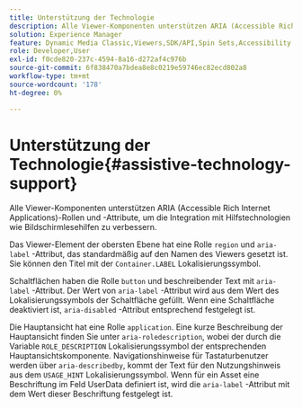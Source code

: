 ```yaml
---
title: Unterstützung der Technologie
description: Alle Viewer-Komponenten unterstützen ARIA (Accessible Rich Internet Applications)-Rollen und -Attribute, um die Integration mit Hilfstechnologien wie Bildschirmlesehilfen zu verbessern.
solution: Experience Manager
feature: Dynamic Media Classic,Viewers,SDK/API,Spin Sets,Accessibility
role: Developer,User
exl-id: f0cde820-237c-4594-8a16-d272af4c976b
source-git-commit: 6f838470a7bdea8e8c0219e59746ec82ecd802a8
workflow-type: tm+mt
source-wordcount: '178'
ht-degree: 0%

---
```


# Unterstützung der Technologie{#assistive-technology-support}

Alle Viewer-Komponenten unterstützen ARIA (Accessible Rich Internet Applications)-Rollen und -Attribute, um die Integration mit Hilfstechnologien wie Bildschirmlesehilfen zu verbessern.

Das Viewer-Element der obersten Ebene hat eine Rolle `region` und `aria-label` -Attribut, das standardmäßig auf den Namen des Viewers gesetzt ist. Sie können den Titel mit der `Container.LABEL` Lokalisierungssymbol.

Schaltflächen haben die Rolle `button` und beschreibender Text mit `aria-label` -Attribut. Der Wert von `aria-label` -Attribut wird aus dem Wert des Lokalisierungssymbols der Schaltfläche gefüllt. Wenn eine Schaltfläche deaktiviert ist, `aria-disabled` -Attribut entsprechend festgelegt ist.

Die Hauptansicht hat eine Rolle `application`. Eine kurze Beschreibung der Hauptansicht finden Sie unter `aria-roledescription`, wobei der durch die Variable `ROLE_DESCRIPTION` Lokalisierungssymbol der entsprechenden Hauptansichtskomponente. Navigationshinweise für Tastaturbenutzer werden über `aria-describedby`, kommt der Text für den Nutzungshinweis aus dem `USAGE_HINT` Lokalisierungssymbol. Wenn für ein Asset eine Beschriftung im Feld UserData definiert ist, wird die `aria-label` -Attribut mit dem Wert dieser Beschriftung festgelegt ist.
